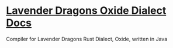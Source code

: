# [Lavender Dragons Oxide Dialect Docs](https://cs410-lavender-dragons.github.io/)
Compiler for Lavender Dragons Rust Dialect, Oxide, written in Java
